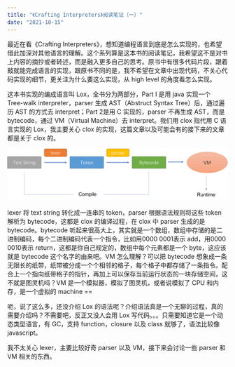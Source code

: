 ```yaml
---
title: "《Crafting Interpreters》阅读笔记（一）"
date: "2021-10-15"
---
```



最近在看《Crafting Interpreters》，想知道编程语言到底是怎么实现的，也希望借此加深对其他语言的理解。这个系列算是这本书的阅读笔记，我希望这不是对书上内容的摘抄或者转述，而是融入更多自己的思考。原书中有很多代码片段，跟着敲就能完成语言的实现，跟原书不同的是，我不希望在文章中出现代码，不关心代码实现的细节，更关注为什么要这么实现，从 high level 的角度看怎么实现。

这本书实现的编成语言叫 Lox，全书分为两部分，Part I 是用 java 实现一个 Tree-walk interpreter，parser 生成 AST（Abstruct Syntax Tree）后，通过遍历 AST 的方式去 interpret；Part 2是用 C 实现的，parser 不再生成 AST，而是 bytecode，通过 VM（Virtual Machine）去 interpret。我们用 clox 指代用 C 语言实现的 Lox，我主要关心 clox 的实现，这篇文章以及可能会有的接下来的文章都是关于 clox 的。

![](/craft_interpreters_1.png)

lexer 将 text string 转化成一连串的 token，parser 根据语法规则将这些 token 解析为 bytecode，这都是 clox 的编译过程，在 clox 中 parser 生成的是 bytecode。bytecode 听起来很高大上，其实就是一个数组，数组中存储的是二进制编码，每个二进制编码代表一个指令，比如用0000 0001表示 add，用0000 0010表示 return，这都是你自己规定的，数组中每个元素都是一个 byte，这应该就是 bytecode 这个名字的由来吧。VM 怎么理解？可以把 bytecode 想象成一条无限长的纸带，纸带被分成一个个相邻的格子，每个格子中都存储了一条指令。配合上一个指向纸带格子的指针，再加上可以保存当前运行状态的一块存储空间，这不就是图灵机吗？VM 是一个模拟器，模拟了图灵机，或者说模拟了 CPU 和内存，是一个虚拟的 machine ==

呃，说了这么多，还没介绍 Lox 的语法呢？介绍语法真是一个无聊的过程，真的需要介绍吗？不需要吧，反正又没人会用 Lox 写代码。。。只需要知道它是一个动态类型语言，有 GC，支持 function，closure 以及 class 就够了，语法比较像 javascript。

我不太关心 lexer，主要比较好奇 parser 以及 VM，接下来会讨论一些 parser 和 VM 相关的东西。